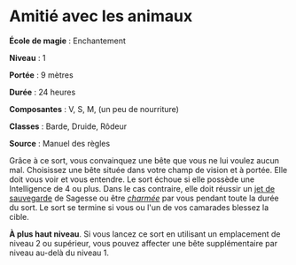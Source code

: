 # Amitié avec les animaux

**École de magie** : Enchantement

**Niveau** : 1

**Portée** : 9 mètres

**Durée** : 24 heures

**Composantes** : V, S, M, (un peu de nourriture)

**Classes** : Barde, Druide, Rôdeur

**Source** : Manuel des règles

Grâce à ce sort, vous convainquez une bête que vous ne lui voulez aucun mal. Choisissez une bête située dans votre champ de vision et à portée. Elle doit vous voir et vous entendre. Le sort échoue si elle possède une Intelligence de 4 ou plus. Dans le cas contraire, elle doit réussir un [jet de sauvegarde](/utiliser-les-caracteristiques/#jets-de-sauvegarde) de Sagesse ou être [_charmée_](/gerer-la-sante-du-personnage/#charme) par vous pendant toute la durée du sort. Le sort se termine si vous ou l'un de vos camarades blessez la cible.

**À plus haut niveau**. Si vous lancez ce sort en utilisant un emplacement de niveau 2 ou supérieur, vous pouvez affecter une bête supplémentaire par niveau au-delà du niveau 1.

